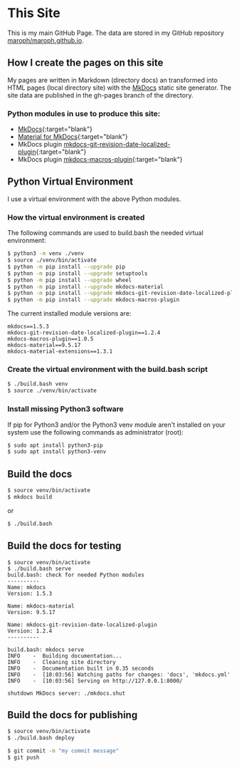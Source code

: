 # This Site
This is my main GitHub Page. The data are stored in my GitHub repository
[maroph/maroph.github.io](https://github.com/maroph/maroph.github.io).

## How I create the pages on this site
My pages are written in Markdown (directory docs) an transformed into HTML 
pages (local directory site) with the [MkDocs](https://www.mkdocs.org/)
static site generator. The site data are published in the gh-pages branch 
of the directory.

### Python modules in use to produce this site:

* [MkDocs]{:target="blank"}
* [Material for MkDocs]{:target="blank"}
* MkDocs plugin [mkdocs-git-revision-date-localized-plugin]{:target="blank"}
* MkDocs plugin [mkdocs-macros-plugin]{:target="blank"}

[MkDocs]: https://pypi.org/project/mkdocs/
[Material for MkDocs]: https://pypi.org/project/mkdocs-material/
[mkdocs-git-revision-date-localized-plugin]: https://pypi.org/project/mkdocs-git-revision-date-localized-plugin/
[mkdocs-macros-plugin]: https://pypi.org/project/mkdocs-macros-plugin/

## Python Virtual Environment
I use a virtual environment with the above Python modules.

### How the virtual environment is created
The following commands are used to build.bash the needed virtual environment:

```bash
$ python3 -m venv ./venv
$ source ./venv/bin/activate
$ python -m pip install --upgrade pip
$ python -m pip install --upgrade setuptools
$ python -m pip install --upgrade wheel
$ python -m pip install --upgrade mkdocs-material
$ python -m pip install --upgrade mkdocs-git-revision-date-localized-plugin
$ python -m pip install --upgrade mkdocs-macros-plugin
```

The current installed module versions are:

```
mkdocs==1.5.3
mkdocs-git-revision-date-localized-plugin==1.2.4
mkdocs-macros-plugin==1.0.5
mkdocs-material==9.5.17
mkdocs-material-extensions==1.3.1
```

### Create the virtual environment with the build.bash script

```bash
$ ./build.bash venv
$ source ./venv/bin/activate
```

### Install missing Python3 software
If pip for Python3 and/or the Python3 venv module aren't installed on your system
use the following commands as administrator (root):

```bash
$ sudo apt install python3-pip
$ sudo apt install python3-venv
```

##  Build the docs

```bash
$ source venv/bin/activate
$ mkdocs build
```

or

```bash
$ ./build.bash
```

##  Build the docs for testing
```
$ source venv/bin/activate
$ ./build.bash serve
build.bash: check for needed Python modules
----------
Name: mkdocs
Version: 1.5.3

Name: mkdocs-material
Version: 9.5.17

Name: mkdocs-git-revision-date-localized-plugin
Version: 1.2.4
----------

build.bash: mkdocs serve
INFO    -  Building documentation...
INFO    -  Cleaning site directory
INFO    -  Documentation built in 0.35 seconds
INFO    -  [10:03:56] Watching paths for changes: 'docs', 'mkdocs.yml'
INFO    -  [10:03:56] Serving on http://127.0.0.1:8000/

shutdown MkDocs server: ./mkdocs.shut
```


## Build the docs for publishing

```bash
$ source venv/bin/activate
$ ./build.bash deploy
```

```bash
$ git commit -m "my commit message"
$ git push
```
